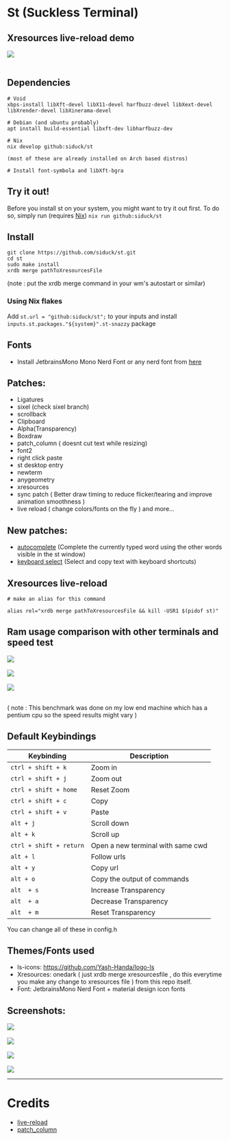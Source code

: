 # St (Suckless Terminal)

## Xresources live-reload demo

<img src="https://github.com/siduck/dotfiles/blob/all/rice%20flex/live-reloadXresources.gif"> <br><br>

## Dependencies

```
# Void
xbps-install libXft-devel libX11-devel harfbuzz-devel libXext-devel libXrender-devel libXinerama-devel

# Debian (and ubuntu probably)
apt install build-essential libxft-dev libharfbuzz-dev

# Nix
nix develop github:siduck/st

(most of these are already installed on Arch based distros)

# Install font-symbola and libXft-bgra
```

## Try it out!

Before you install st on your system, you might want to try it out first.
To do so, simply run (requires [Nix](https://nixos.org/download.html))
`nix run github:siduck/st`

## Install

```
git clone https://github.com/siduck/st.git
cd st
sudo make install
xrdb merge pathToXresourcesFile
```

(note : put the xrdb merge command in your wm's autostart or similar)

### Using Nix flakes

Add `st.url = "github:siduck/st";` to your inputs and install `inputs.st.packages."${system}".st-snazzy` package

## Fonts

- Install JetbrainsMono Mono Nerd Font or any nerd font from [here](https://www.nerdfonts.com/font-downloads)

## Patches:

- Ligatures
- sixel (check sixel branch)
- scrollback
- Clipboard
- Alpha(Transparency)
- Boxdraw
- patch_column ( doesnt cut text while resizing)
- font2
- right click paste
- st desktop entry
- newterm
- anygeometry
- xresources
- sync patch ( Better draw timing to reduce flicker/tearing and improve animation smoothness )
- live reload ( change colors/fonts on the fly ) and more...

## New patches:

- [autocomplete](https://st.suckless.org/patches/autocomplete/) (Complete the currently typed word using the other words visible in the st window)
- [keyboard select](https://st.suckless.org/patches/keyboard_select/) (Select and copy text with keyboard shortcuts)

## Xresources live-reload

```
# make an alias for this command

alias rel="xrdb merge pathToXresourcesFile && kill -USR1 $(pidof st)"
```

## Ram usage comparison with other terminals and speed test

<img src="https://raw.githubusercontent.com/siduck/dotfiles/all/rice%20flex/terminal_ramUsage.jpg"> <br><br>
<img src="https://raw.githubusercontent.com/siduck/dotfiles/all/rice%20flex/speedTest.png"> <br><br>
<img src="https://raw.githubusercontent.com/siduck/dotfiles/all/rice%20flex/speedTest1.png"> <br><br>

( note : This benchmark was done on my low end machine which has a pentium cpu so the speed results might vary )

## Default Keybindings<br>

| Keybinding              | Description                       |
| ----------------------- | --------------------------------- |
| `ctrl + shift + k`      | Zoom in                           |
| `ctrl + shift + j`      | Zoom out                          |
| `ctrl + shift + home`   | Reset Zoom                        |
| `ctrl + shift + c`      | Copy                              |
| `ctrl + shift + v`      | Paste                             |
| `alt + j`               | Scroll down                       |
| `alt + k`               | Scroll up                         |
| `ctrl + shift + return` | Open a new terminal with same cwd |
| `alt + l`               | Follow urls                       |
| `alt + y`               | Copy url                          |
| `alt + o`               | Copy the output of commands       |
| `alt  + s`              | Increase Transparency             |
| `alt  + a`              | Decrease Transparency             |
| `alt  + m`              | Reset Transparency                |

You can change all of these in config.h

## Themes/Fonts used

- ls-icons: https://github.com/Yash-Handa/logo-ls <br>
- Xresources: onedark ( just xrdb merge xresourcesfile , do this everytime you make any change to xresources file ) from this repo itself.<br>
- Font: JetbrainsMono Nerd Font + material design icon fonts

## Screenshots:

<img src="https://raw.githubusercontent.com/siduck/dotfiles/all/misc/delete_this/bruh.png"> <br><br>
<img src="https://raw.githubusercontent.com/siduck/dotfiles/all/misc/delete_this/ithree0-36-43.png"> <br><br>
<img src="https://raw.githubusercontent.com/siduck/dotfiles/all/misc/delete_this/two7-00.png"> <br><br>
<img src="https://raw.githubusercontent.com/siduck/dotfiles/all/misc/delete_this/u.png"> <br><hr>

# Credits

- [live-reload](https://github.com/nimaipatel/st)
- [patch_column](https://github.com/nimaipatel/st/blob/all/patches/7672445bab01cb4e861651dc540566ac22e25812.diff)

